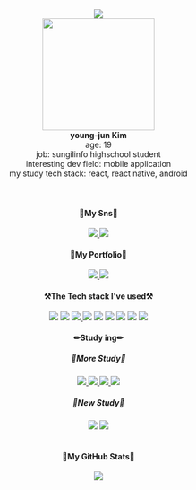 <dl>

<div align="center">
  <img src='https://thumbs.gfycat.com/WelltodoCarefreeBarnowl-size_restricted.gif'/>
  <div>
    <img src="https://avatars.githubusercontent.com/u/87963601?s=400&u=74c480da71896ad736b11d3c9d4c868acf0abb4e&v=4" width="200" height="200"><br>
    <b>young-jun Kim</b><br>
    age: 19<br>
    job: sungilinfo highschool student<br>
    interesting dev field: mobile application<br>
    my study tech stack: react, react native, android
  </div>
  <br>
  <br>
  <h4>🐤My Sns🐤</h4>
  <a href="https://www.instagram.com/183_yj/">
    <img src="https://img.shields.io/badge/Instagram-DD2A7B?style=flat-square&logo=Instagram&logoColor=white"/>
  </a>
  <a href="https://www.facebook.com/profile.php?id=100011956212947">
    <img src="https://img.shields.io/badge/Facebook-3B5998?style=flat-square&logo=Facebook&logoColor=white"/>
  </a>
  <h4>🐤My Portfolio🐤</h4>
  <a href="https://parallel-flax-a90.notion.site/Kim-s-Dev-Study-a49238bd3ba5471db7a50c9d13f593b3">
    <img src="https://img.shields.io/badge/Notion-black?style=flat-square&logo=Notion&logoColor=white"/>
  </a>
  <a href="https://coderin.tistory.com">
    <img src="https://img.shields.io/badge/Tistory-595959?style=flat-square&logo=Tistory&logoColor=white"/>
  </a>
  <br>
  <h4>⚒️The Tech stack I've used⚒️</h4>
  <img src="https://img.shields.io/badge/ReactNative-262B31?style=flat-square&logo=React&logoColor=61DBFB"/>
  <img src="https://img.shields.io/badge/JavaScript-FFFF00?style=flat-square&logo=Javascript&logoColor=black"/>
  <a href="https://www.typescriptlang.org/ko/docs/handbook/2/basic-types.html">
    <img src="https://img.shields.io/badge/TypeScript-007ACC?style=flat-square&logo=Typescript&logoColor=white"/>
  </a>
  <img src="https://img.shields.io/badge/Android-32DE84?style=flat-square&logo=Android&logoColor=white"/>
  <img src="https://img.shields.io/badge/Kotlin-7F52FF?style=flat-square&logo=Kotlin&logoColor=white"/>
  <img src="https://img.shields.io/badge/HTML-E34F26?style=flat-square&logo=HTML5&logoColor=white"/>
  <img src="https://img.shields.io/badge/CSS-264de4?style=flat-square&logo=CSS3&logoColor=white"/>
  <img src="https://img.shields.io/badge/GitLab-8c929d?style=flat-square&logo=Gitlab"/>
  <img src="https://img.shields.io/badge/GitHub-black?style=flat-square&logo=Github"/>
  <h4>✏Study ing✏</h4>
  <h5>🦾More Study🦾</h5>
  <a href="https://www.typescriptlang.org/ko/docs/handbook/2/basic-types.html">
    <img src="https://img.shields.io/badge/TypeScript-007ACC?style=flat-square&logo=Typescript&logoColor=white"/>
  </a>
  <a href="https://developer.mozilla.org/ko/docs/Web/JavaScript">
    <img src="https://img.shields.io/badge/JavaScript-FFFF00?style=flat-square&logo=Javascript&logoColor=black"/>
  </a>
  <a href="https://developer.mozilla.org/ko/docs/Web/HTML">
    <img src="https://img.shields.io/badge/HTML-E34F26?style=flat-square&logo=HTML5&logoColor=white"/>
  </a>
  <a href="https://developer.mozilla.org/ko/docs/Web/CSS">
  <img src="https://img.shields.io/badge/CSS-264de4?style=flat-square&logo=CSS3&logoColor=white"/>
  </a>
  <h5>🥰New Study🥰</h5>
  <img src="https://img.shields.io/badge/React-262B31?style=flat-square&logo=React&logoColor=61DBFB"/>
  <img src="https://img.shields.io/badge/Redux-262B31?style=flat-square&logo=Redux&logoColor=764ABC"/>
  <!-- <img src="https://img.shields.io/badge/Spring-5FB832?style=flat-square&logo=Spring&logoColor=black"/>
  <h4>My GitHub Vistors</h4>
  <img src="https://hits.seeyoufarm.com/api/count/incr/badge.svg?url=https%3A%2F%2Fgithub.com%2Fkyjprograming&count_bg=%2379C83D&title_bg=%23555555&icon=&icon_color=%23E7E7E7&title=hits&edge_flat=false"/> -->
  <br>
  <br>
  <h4>📝My GitHub Stats📝</h4>
    <img src='https://github-readme-stats.vercel.app/api?username=kyjprograming&show_icons=true&customtitle=김영준의'/>
  <br>
</div>
</dl>
